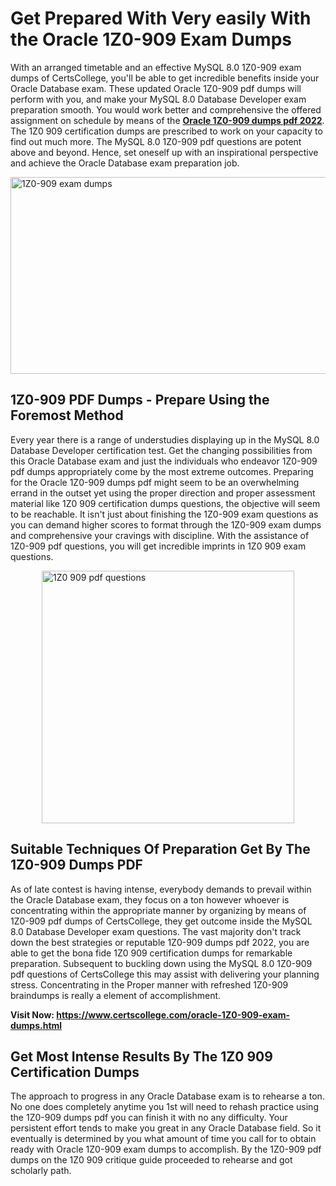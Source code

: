<h1><strong>Get Prepared With Very easily With the Oracle 1Z0-909 Exam Dumps&nbsp;</strong></h1>
<p><span style="font-weight: 400;">With an arranged timetable and an effective MySQL 8.0 1Z0-909 exam dumps of CertsCollege, you'll be able to get incredible benefits inside your Oracle Database exam. These updated Oracle 1Z0-909 pdf dumps will perform with you, and make your MySQL 8.0 Database Developer exam preparation smooth. You would work better and comprehensive the offered assignment on schedule by means of the <strong><a href="https://www.certscollege.com/oracle-1Z0-909-exam-dumps.html">Oracle 1Z0-909 dumps pdf 2022</a></strong>. The 1Z0 909 certification dumps are prescribed to work on your capacity to find out much more. The MySQL 8.0 1Z0-909 pdf questions are potent above and beyond. Hence, set oneself up with an inspirational perspective and achieve the Oracle Database exam preparation job.&nbsp;</span></p>
<p><span style="font-weight: 400;"><img style="display: block; margin-left: auto; margin-right: auto;" src="https://i.ibb.co/CPDK3ps/Yellow-and-Blue-Initiative-Blog-Banner.png" alt="1Z0-909 exam dumps" width="559" height="315" /></span></p>
<h2><strong>1Z0-909 PDF Dumps - Prepare Using the Foremost Method</strong></h2>
<p><span style="font-weight: 400;">Every year there is a range of understudies displaying up in the MySQL 8.0 Database Developer certification test. Get the changing possibilities from this Oracle Database exam and just the individuals who endeavor 1Z0-909 pdf dumps appropriately come by the most extreme outcomes. Preparing for the Oracle 1Z0-909 dumps pdf might seem to be an overwhelming errand in the outset yet using the proper direction and proper assessment material like 1Z0 909 certification dumps questions, the objective will seem to be reachable. It isn't just about finishing the 1Z0-909 exam questions as you can demand higher scores to format through the 1Z0-909 exam dumps and comprehensive your cravings with discipline. With the assistance of 1Z0-909 pdf questions, you will get incredible imprints in 1Z0 909 exam questions.</span></p>
<p><span style="font-weight: 400;"><a href="https://tinyurl.com/y7uyftpl"><img style="display: block; margin-left: auto; margin-right: auto;" src="https://i.ibb.co/9tMrhdY/Teacher-Appreciation-Invitation.png" alt="1Z0 909 pdf questions " width="404" height="404" /></a></span></p>
<h2><strong>Suitable Techniques Of Preparation Get By The 1Z0-909 Dumps PDF</strong></h2>
<p><span style="font-weight: 400;">As of late contest is having intense, everybody demands to prevail within the Oracle Database exam, they focus on a ton however whoever is concentrating within the appropriate manner by organizing by means of 1Z0-909 pdf dumps of CertsCollege, they get outcome inside the MySQL 8.0 Database Developer exam questions. The vast majority don't track down the best strategies or reputable 1Z0-909 dumps pdf 2022, you are able to get the bona fide 1Z0 909 certification dumps for remarkable preparation. Subsequent to buckling down using the MySQL 8.0 1Z0-909 pdf questions of CertsCollege this may assist with delivering your planning stress. Concentrating in the Proper manner with refreshed 1Z0-909 braindumps is really a element of accomplishment.</span></p>
<p><span style="font-weight: 400;"><strong>Visit Now: <a href="https://www.certscollege.com/oracle-1Z0-909-exam-dumps.html">https://www.certscollege.com/oracle-1Z0-909-exam-dumps.html</a></strong></span></p>
<h2><strong>Get Most Intense Results By The 1Z0 909 Certification Dumps</strong></h2>
<p><span style="font-weight: 400;">The approach to progress in any Oracle Database exam is to rehearse a ton. No one does completely anytime you 1st will need to rehash practice using the 1Z0-909 dumps pdf you can finish it with no any difficulty. Your persistent effort tends to make you great in any Oracle Database field. So it eventually is determined by you what amount of time you call for to obtain ready with Oracle 1Z0-909 exam dumps to accomplish. By the 1Z0-909 pdf dumps on the 1Z0 909 critique guide proceeded to rehearse and got scholarly path.</span></p>
